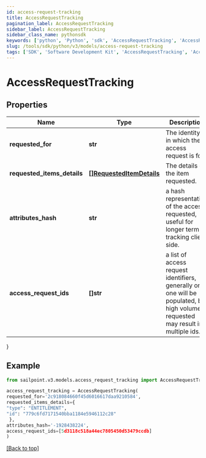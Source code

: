 ```yaml
---
id: access-request-tracking
title: AccessRequestTracking
pagination_label: AccessRequestTracking
sidebar_label: AccessRequestTracking
sidebar_class_name: pythonsdk
keywords: ['python', 'Python', 'sdk', 'AccessRequestTracking', 'AccessRequestTracking'] 
slug: /tools/sdk/python/v3/models/access-request-tracking
tags: ['SDK', 'Software Development Kit', 'AccessRequestTracking', 'AccessRequestTracking']
---
```


# AccessRequestTracking


## Properties

Name | Type | Description | Notes
------------ | ------------- | ------------- | -------------
**requested_for** | **str** | The identity id in which the access request is for. | [optional] 
**requested_items_details** | [**[]RequestedItemDetails**](requested-item-details) | The details of the item requested. | [optional] 
**attributes_hash** | **str** | a hash representation of the access requested, useful for longer term tracking client side. | [optional] 
**access_request_ids** | **[]str** | a list of access request identifiers, generally only one will be populated, but high volume requested may result in multiple ids. | [optional] 
}

## Example

```python
from sailpoint.v3.models.access_request_tracking import AccessRequestTracking

access_request_tracking = AccessRequestTracking(
requested_for='2c918084660f45d6016617daa9210584',
requested_items_details={
"type": "ENTITLEMENT", 
"id": "779c6fd7171540bba1184e5946112c28" 
 },
attributes_hash='-1928438224',
access_request_ids=[5d3118c518a44ec7805450d53479ccdb]
)

```
[[Back to top]](#) 

